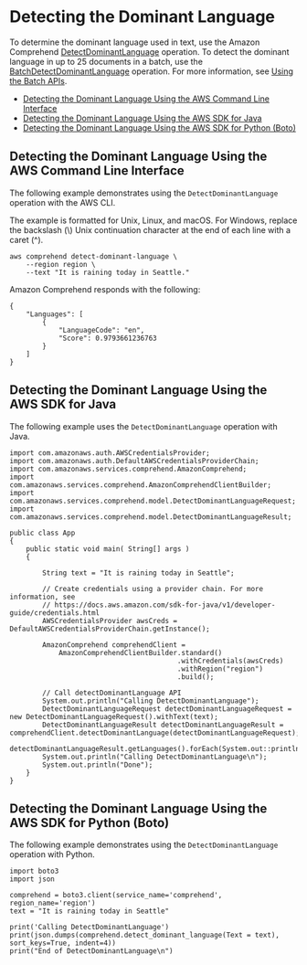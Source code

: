 # Detecting the Dominant Language<a name="get-started-api-dominant-language"></a>

To determine the dominant language used in text, use the Amazon Comprehend [DetectDominantLanguage](API_DetectDominantLanguage.md) operation\. To detect the dominant language in up to 25 documents in a batch, use the [BatchDetectDominantLanguage](API_BatchDetectDominantLanguage.md) operation\. For more information, see [Using the Batch APIs](get-started-batch.md)\.


+ [Detecting the Dominant Language Using the AWS Command Line Interface](#get-started-api-dominant-language-cli)
+ [Detecting the Dominant Language Using the AWS SDK for Java](#get-started-api-dominant-language-java)
+ [Detecting the Dominant Language Using the AWS SDK for Python \(Boto\)](#get-started-api-dominant-language-python)

## Detecting the Dominant Language Using the AWS Command Line Interface<a name="get-started-api-dominant-language-cli"></a>

The following example demonstrates using the `DetectDominantLanguage` operation with the AWS CLI\.

The example is formatted for Unix, Linux, and macOS\. For Windows, replace the backslash \(\\\) Unix continuation character at the end of each line with a caret \(^\)\.

```
aws comprehend detect-dominant-language \
    --region region \
    --text "It is raining today in Seattle."
```

Amazon Comprehend responds with the following:

```
{
    "Languages": [
        {
            "LanguageCode": "en",
            "Score": 0.9793661236763
        }
    ]
}
```

## Detecting the Dominant Language Using the AWS SDK for Java<a name="get-started-api-dominant-language-java"></a>

The following example uses the `DetectDominantLanguage` operation with Java\.

```
import com.amazonaws.auth.AWSCredentialsProvider;
import com.amazonaws.auth.DefaultAWSCredentialsProviderChain;
import com.amazonaws.services.comprehend.AmazonComprehend;
import com.amazonaws.services.comprehend.AmazonComprehendClientBuilder;
import com.amazonaws.services.comprehend.model.DetectDominantLanguageRequest;
import com.amazonaws.services.comprehend.model.DetectDominantLanguageResult;

public class App 
{
    public static void main( String[] args )
    {

        String text = "It is raining today in Seattle";
        
        // Create credentials using a provider chain. For more information, see
        // https://docs.aws.amazon.com/sdk-for-java/v1/developer-guide/credentials.html
        AWSCredentialsProvider awsCreds = DefaultAWSCredentialsProviderChain.getInstance();
 
        AmazonComprehend comprehendClient =
            AmazonComprehendClientBuilder.standard()
                                         .withCredentials(awsCreds)
                                         .withRegion("region")
                                         .build();
                                         
        // Call detectDominantLanguage API
        System.out.println("Calling DetectDominantLanguage");
        DetectDominantLanguageRequest detectDominantLanguageRequest = new DetectDominantLanguageRequest().withText(text);
        DetectDominantLanguageResult detectDominantLanguageResult = comprehendClient.detectDominantLanguage(detectDominantLanguageRequest);
        detectDominantLanguageResult.getLanguages().forEach(System.out::println);
        System.out.println("Calling DetectDominantLanguage\n");
        System.out.println("Done");
    }
}
```

## Detecting the Dominant Language Using the AWS SDK for Python \(Boto\)<a name="get-started-api-dominant-language-python"></a>

The following example demonstrates using the `DetectDominantLanguage` operation with Python\.

```
import boto3
import json

comprehend = boto3.client(service_name='comprehend', region_name='region')
text = "It is raining today in Seattle"

print('Calling DetectDominantLanguage')
print(json.dumps(comprehend.detect_dominant_language(Text = text), sort_keys=True, indent=4))
print("End of DetectDominantLanguage\n")
```